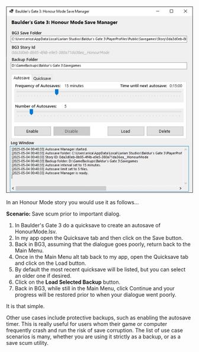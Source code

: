 ![image description](bg3sm.jpg)

In an Honour Mode story you would use it as follows...

**Scenario:** Save scum prior to important dialog.

1. In Baulder's Gate 3 do a quicksave to create an autosave of HonourMode.lsv.
2. In my app open the Quicksave tab and then click on the Save button.
3. Back in BG3, assuming that the dialogue goes poorly, return back to the Main Menu.
4. Once in the Main Menu alt tab back to my app, open the Quicksave tab and click on the Load button.
5. By default the most recent quicksave will be listed, but you can select an older one if desired.
6. Click on the **Load Selected Backup** button.
7. Back in BG3, while still in the Main Menu, click Continue and your progress will be restored prior to when your dialogue went poorly.

It is that simple.

Other use cases include protective backups, such as enabling the autosave timer. This is really useful for users whom their game or computer frequently crash and run the risk of save corruption.
The list of use case scenarios is many, whether you are using it strictly as a backup, or as a save scum utility.
